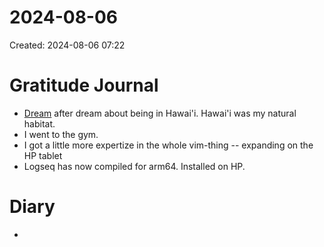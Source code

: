 # 2024-08-06
Created: 2024-08-06 07:22

# Gratitude Journal 

- [Dream](/Dream.md) after dream about being in Hawai'i. Hawai'i was my natural habitat.
- I went to the gym.
- I got a little more expertize in the whole vim-thing -- expanding on the HP tablet
- Logseq has now compiled for arm64. Installed on HP.

# Diary 

- 

